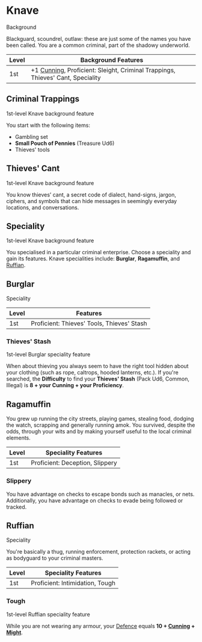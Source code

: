 # Knave

Background

Blackguard, scoundrel, outlaw: these are just some of the names you have been called. You are a common criminal, part of the shadowy underworld.

| Level             | Background Features    |
| ----------------- | - |
| 1st               | +1 [Cunning](../../pages/characters/attributes.md#cunning), Proficient: Sleight, Criminal Trappings, Thieves' Cant, Speciality |

## Criminal Trappings

1st-level Knave background feature

You start with the following items:

 * Gambling set
 * **Small Pouch of Pennies** (Treasure Ud6)
 * Thieves' tools

## Thieves' Cant

1st-level Knave background feature

You know thieves’ cant, a secret code of dialect, hand-signs, jargon, ciphers, and symbols that can hide messages in seemingly everyday locations, and conversations.

## Speciality

1st-level Knave background feature

You specialised in a particular criminal enterprise. Choose a speciality and gain its features. Knave specialities include:  **Burglar**, **Ragamuffin**, and [Ruffian](#ruffian).

## Burglar

Speciality

| Level             | Features    |
| ----------------- | - |
| 1st               | Proficient: Thieves' Tools, Thieves' Stash |

### Thieves' Stash

1st-level Burglar speciality feature

When about thieving you always seem to have the right tool hidden about your clothing (such as rope, caltrops, hooded lanterns, etc.). If you're searched, the **Difficulty** to find your **Thieves' Stash** (Pack Ud6, Common, Illegal) is **8 + your Cunning + your Proficiency**.

## Ragamuffin

You grew up running the city streets, playing games, stealing food, dodging the watch, scrapping and generally running amok. You survived, despite the odds, through your wits and by making yourself useful to the local criminal elements.

| Level             | Speciality Features    |
| ----------------- | - |
| 1st               | Proficient: Deception, Slippery |

### Slippery

You have advantage on checks to escape bonds such as manacles, or nets. Additionally, you have advantage on checks to evade being followed or tracked.

## Ruffian

Speciality

You're basically a thug, running enforcement, protection rackets, or acting as bodyguard to your criminal masters.

| Level             | Speciality Features    |
| ----------------- | - |
| 1st               | Proficient: Intimidation, Tough |

### Tough

1st-level Ruffian speciality feature

While you are not wearing any armour, your [Defence](../../pages/combat/attacks.md#defence) equals **10 + [Cunning](../../pages/characters/attributes.md#cunning) + [Might](../../pages/characters/attributes.md#might)**.
